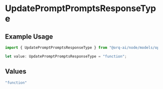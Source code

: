 # UpdatePromptPromptsResponseType

## Example Usage

```typescript
import { UpdatePromptPromptsResponseType } from "@orq-ai/node/models/operations";

let value: UpdatePromptPromptsResponseType = "function";
```

## Values

```typescript
"function"
```